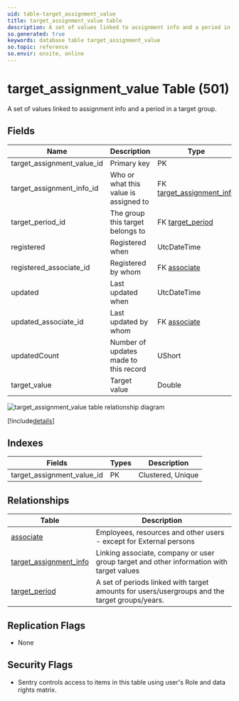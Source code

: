 ```yaml
---
uid: table-target_assignment_value
title: target_assignment_value table
description: A set of values linked to assignment info and a period in a target group.
so.generated: true
keywords: database table target_assignment_value
so.topic: reference
so.envir: onsite, online
---
```


# target\_assignment\_value Table (501)

A set of values linked to assignment info and a period in a target group.

## Fields

| Name | Description | Type | Null |
|------|-------------|------|:----:|
|target\_assignment\_value\_id|Primary key|PK| |
|target\_assignment\_info\_id|Who or what this value is assigned to|FK [target_assignment_info](target-assignment-info.md)|&#x25CF;|
|target\_period\_id|The group this target belongs to|FK [target_period](target-period.md)|&#x25CF;|
|registered|Registered when|UtcDateTime| |
|registered\_associate\_id|Registered by whom|FK [associate](associate.md)| |
|updated|Last updated when|UtcDateTime| |
|updated\_associate\_id|Last updated by whom|FK [associate](associate.md)| |
|updatedCount|Number of updates made to this record|UShort| |
|target\_value|Target value|Double|&#x25CF;|


![target_assignment_value table relationship diagram](./media/target_assignment_value.png)

[!include[details](./includes/target-assignment-value.md)]

## Indexes

| Fields | Types | Description |
|--------|-------|-------------|
|target\_assignment\_value\_id |PK |Clustered, Unique |

## Relationships

| Table|  Description |
|------|-------------|
|[associate](associate.md)  |Employees, resources and other users - except for External persons |
|[target\_assignment\_info](target-assignment-info.md)  |Linking associate, company or user group target and other information with target values |
|[target\_period](target-period.md)  |A set of periods linked with target amounts for users/usergroups and the target groups/years. |


## Replication Flags

* None

## Security Flags

* Sentry controls access to items in this table using user's Role and data rights matrix.

